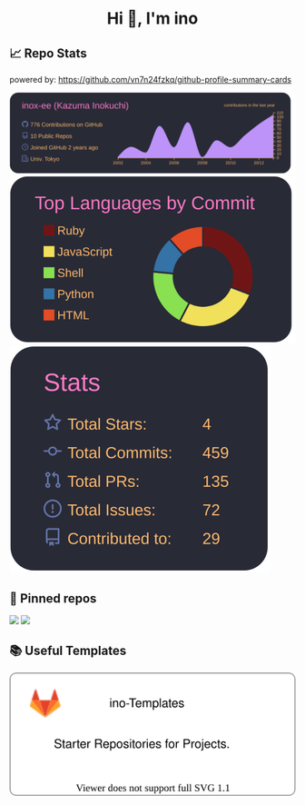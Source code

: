 <h1 align="center">Hi 👋, I'm ino</h1>

## :chart_with_upwards_trend: Repo Stats

powered by: https://github.com/vn7n24fzkq/github-profile-summary-cards

[![](https://raw.githubusercontent.com/inox-ee/inox-ee/master/profile-summary-card-output/dracula/0-profile-details.svg)]()
[![](https://raw.githubusercontent.com/inox-ee/inox-ee/master/profile-summary-card-output/dracula/2-most-commit-language.svg)]()
[![](https://raw.githubusercontent.com/inox-ee/inox-ee/master/profile-summary-card-output/dracula/3-stats.svg)]()

## :pushpin: Pinned repos

[![](https://github-readme-stats.vercel.app/api/pin/?username=inox-ee&repo=dotfiles)](https://github.com/inox-ee/dotfiles)
[![](https://github-readme-stats.vercel.app/api/pin/?username=inox-ee&repo=get_YouTube_subscription_videos)](https://github.com/inox-ee/get_YouTube_subscription_videos)

## :books: Useful Templates

[![](https://raw.githubusercontent.com/inox-ee/inox-ee/master/ref/gitlab_ino-template.svg)](https://gitlab.com/ino-templates)

<!-- https://gitlab.com/api/v4/groups/10812459 -->
